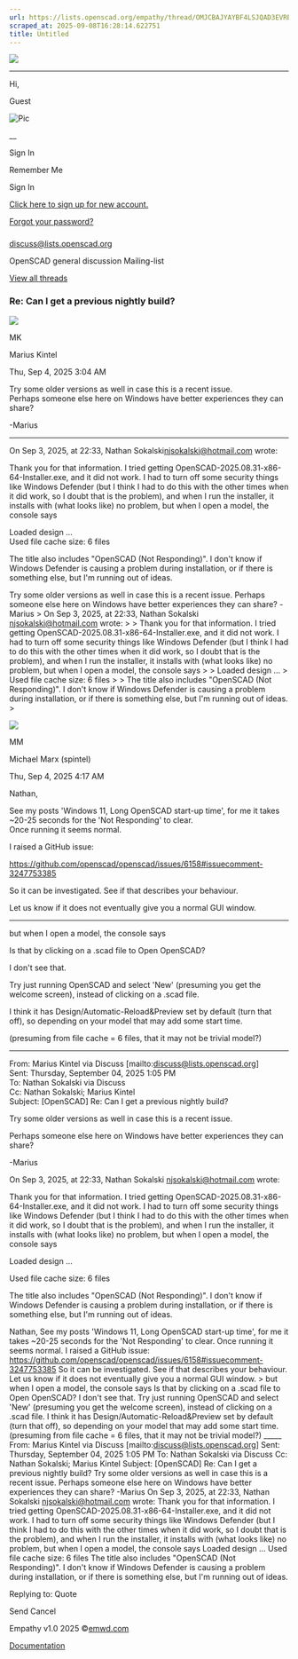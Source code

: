 ```yaml
---
url: https://lists.openscad.org/empathy/thread/OMJCBAJYAYBF4LSJQAD3EVRBPPHLYREM
scraped_at: 2025-09-08T16:28:14.622751
title: Untitled
---
```


[ ![](/empathy/images/logo.png) ]( https://lists.openscad.org/empathy)

____

Hi,

Guest

![Pic](/empathy/images/default.jpg)

__

Sign In

Remember Me

Sign In

[ Click here to sign up for new account. ](/register)

[ Forgot your password? ](/password/reset)

###
[discuss@lists.openscad.org](https://lists.openscad.org/empathy/list/discuss.lists.openscad.org)

OpenSCAD general discussion Mailing-list

[View all
threads](https://lists.openscad.org/empathy/list/discuss.lists.openscad.org)

###  Re: Can I get a previous nightly build?

![](https://www.gravatar.com/avatar/b19e2e8fa3505b0c13f5f8aba31dab95?d=blank&s=100)

MK

Marius Kintel

Thu, Sep 4, 2025 3:04 AM

Try some older versions as well in case this is a recent issue.  
Perhaps someone else here on Windows have better experiences they can share?

-Marius

____

On Sep 3, 2025, at 22:33, Nathan
Sokalski[njsokalski@hotmail.com](mailto:njsokalski@hotmail.com) wrote:

Thank you for that information. I tried getting
OpenSCAD-2025.08.31-x86-64-Installer.exe, and it did not work. I had to turn
off some security things like Windows Defender (but I think I had to do this
with the other times when it did work, so I doubt that is the problem), and
when I run the installer, it installs with (what looks like) no problem, but
when I open a model, the console says

Loaded design …  
Used file cache size: 6 files

The title also includes "OpenSCAD (Not Responding)". I don't know if Windows
Defender is causing a problem during installation, or if there is something
else, but I'm running out of ideas.

Try some older versions as well in case this is a recent issue. Perhaps
someone else here on Windows have better experiences they can share? -Marius >
On Sep 3, 2025, at 22:33, Nathan Sokalski <njsokalski@hotmail.com> wrote: > >
Thank you for that information. I tried getting
OpenSCAD-2025.08.31-x86-64-Installer.exe, and it did not work. I had to turn
off some security things like Windows Defender (but I think I had to do this
with the other times when it did work, so I doubt that is the problem), and
when I run the installer, it installs with (what looks like) no problem, but
when I open a model, the console says > > Loaded design … > Used file cache
size: 6 files > > The title also includes "OpenSCAD (Not Responding)". I don't
know if Windows Defender is causing a problem during installation, or if there
is something else, but I'm running out of ideas. >

![](https://www.gravatar.com/avatar/a313c0e6b5e5da0a7c00ccc5880e4a68?d=blank&s=100)

MM

Michael Marx (spintel)

Thu, Sep 4, 2025 4:17 AM

Nathan,

See my posts 'Windows 11, Long OpenSCAD start-up time', for me it takes ~20-25
seconds for the 'Not Responding' to clear.  
Once running it seems normal.

I raised a GitHub issue:

<https://github.com/openscad/openscad/issues/6158#issuecomment-3247753385>

So it can be investigated. See if that describes your behaviour.

Let us know if it does not eventually give you a normal GUI window.

____

but when I open a model, the console says

Is that by clicking on a .scad file to Open OpenSCAD?

I don't see that.

Try just running OpenSCAD and select 'New' (presuming you get the welcome
screen), instead of clicking on a .scad file.

I think it has Design/Automatic-Reload&Preview set by default (turn that off),
so depending on your model that may add some start time.

(presuming from file cache = 6 files, that it may not be trivial model?)

* * *

From: Marius Kintel via Discuss
[mailto:[discuss@lists.openscad.org](mailto:discuss@lists.openscad.org)]  
Sent: Thursday, September 04, 2025 1:05 PM  
To: Nathan Sokalski via Discuss  
Cc: Nathan Sokalski; Marius Kintel  
Subject: [OpenSCAD] Re: Can I get a previous nightly build?

Try some older versions as well in case this is a recent issue.

Perhaps someone else here on Windows have better experiences they can share?

-Marius

On Sep 3, 2025, at 22:33, Nathan Sokalski
[njsokalski@hotmail.com](mailto:njsokalski@hotmail.com) wrote:

Thank you for that information. I tried getting
OpenSCAD-2025.08.31-x86-64-Installer.exe, and it did not work. I had to turn
off some security things like Windows Defender (but I think I had to do this
with the other times when it did work, so I doubt that is the problem), and
when I run the installer, it installs with (what looks like) no problem, but
when I open a model, the console says

Loaded design …

Used file cache size: 6 files

The title also includes "OpenSCAD (Not Responding)". I don't know if Windows
Defender is causing a problem during installation, or if there is something
else, but I'm running out of ideas.

Nathan, See my posts 'Windows 11, Long OpenSCAD start-up time', for me it
takes ~20-25 seconds for the 'Not Responding' to clear. Once running it seems
normal. I raised a GitHub issue:
https://github.com/openscad/openscad/issues/6158#issuecomment-3247753385 So it
can be investigated. See if that describes your behaviour. Let us know if it
does not eventually give you a normal GUI window. > but when I open a model,
the console says Is that by clicking on a .scad file to Open OpenSCAD? I don't
see that. Try just running OpenSCAD and select 'New' (presuming you get the
welcome screen), instead of clicking on a .scad file. I think it has
Design/Automatic-Reload&Preview set by default (turn that off), so depending
on your model that may add some start time. (presuming from file cache = 6
files, that it may not be trivial model?) _____ From: Marius Kintel via
Discuss [mailto:discuss@lists.openscad.org] Sent: Thursday, September 04, 2025
1:05 PM To: Nathan Sokalski via Discuss Cc: Nathan Sokalski; Marius Kintel
Subject: [OpenSCAD] Re: Can I get a previous nightly build? Try some older
versions as well in case this is a recent issue. Perhaps someone else here on
Windows have better experiences they can share? -Marius On Sep 3, 2025, at
22:33, Nathan Sokalski <njsokalski@hotmail.com> wrote: Thank you for that
information. I tried getting OpenSCAD-2025.08.31-x86-64-Installer.exe, and it
did not work. I had to turn off some security things like Windows Defender
(but I think I had to do this with the other times when it did work, so I
doubt that is the problem), and when I run the installer, it installs with
(what looks like) no problem, but when I open a model, the console says Loaded
design … Used file cache size: 6 files The title also includes "OpenSCAD (Not
Responding)". I don't know if Windows Defender is causing a problem during
installation, or if there is something else, but I'm running out of ideas.

Replying to:  Quote

Send Cancel

Empathy v1.0 2025 ©[emwd.com](https://emwd.com/)

[Documentation](https://docs.harmonylists.io/view/Main_Page)

